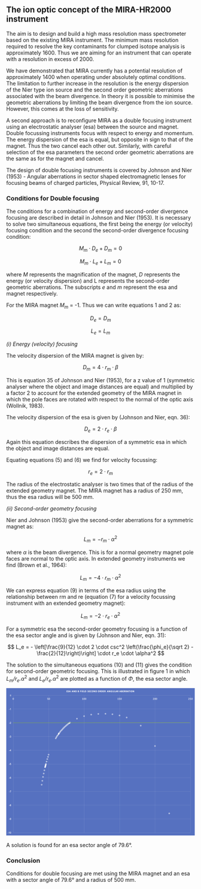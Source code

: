 <script src="https://cdn.mathjax.org/mathjax/latest/MathJax.js?config=TeX-AMS-MML_HTMLorMML" type="text/javascript"></script>

## The ion optic concept of the MIRA-HR2000 instrument

The aim is to design and build a high mass resolution mass spectrometer based on the existing MIRA instrument. The minimum mass resolution required to resolve the key contaminants for clumped isotope analysis is approximately 1600. Thus we are aiming for an instrument that can operate with a resolution in excess of 2000. 

We have demonstrated that MIRA currently has a potential resolution of approximately 1400 when operating under absolutely optimal conditions. The limitation to further increase in the resolution is the energy dispersion of the Nier type ion source and the second order geometric aberrations associated with the beam divergence. In theory it is possible to minimise the geometric aberrations by limiting the beam divergence from the ion source. However, this comes at the loss of sensitivity.

A second approach is to reconfigure MIRA as a double focusing instrument using an electrostatic analyser (esa) between the source and magnet. Double focussing instruments focus with respect to energy and momentum. The energy dispersion of the esa is equal, but opposite in sign to that of the magnet. Thus the two cancel each other out. Similarly, with careful selection of the esa parameters the second order geometric aberrations are the same as for the magnet and cancel.

The design of double focusing instruments is covered by Johnson and Nier (1953) - Angular aberrations in sector shaped electromagnetic lenses for focusing beams of charged particles, Physical Review, 91, 10-17.

### Conditions for Double focusing

The conditions for a combination of energy and second-order divergence focusing are described in detail in Johnson and Nier (1953). It is necessary to solve two simultaneous equations, the first being the energy (or velocity) focusing condition and the second the second-order divergence focusing condition:

$$
M_m \cdot D_e + D_m = 0
$$			

$$
M_m \cdot L_e + L_m = 0
$$	

where *M* represents the magnification of the magnet, *D* represents the energy (or velocity dispersion) and L represents the second-order geometric aberrations. The subscripts *e* and *m* represent the esa and magnet respectively.

For the MIRA magnet *M<sub>m</sub>* = -1. Thus we can write equations 1 and 2 as:

$$
D_e = D_m
$$									

$$L_e = L_m
$$	

*(i) Energy (velocity) focusing*

The velocity dispersion of the MIRA magnet is given by:

$$
D_m = 4 \cdot r_m \cdot \beta
$$	

This is equation 35 of Johnson and Nier (1953), for a z value of 1 (symmetric analyser where the object and image distances are equal) and multiplied by a factor 2 to account for the extended geometry of the MIRA magnet in which the pole faces are rotated with respect to the normal of the optic axis (Wollnik, 1983).

The velocity dispersion of the esa is given by (Johnson and Nier, eqn. 36):

$$
D_e = 2 \cdot r_e \cdot \beta
$$

Again this equation describes the dispersion of a symmetric esa in which the object and image distances are equal. 

Equating equations (5) and (6)  we find for velocity focussing:

$$
r_e = 2 \cdot r_m
$$

The radius of the electrostatic analyser is two times that of the radius of the extended geometry magnet. The MIRA magnet has a radius of 250 mm, thus the esa radius will be 500 mm.

*(ii) Second-order geometry focusing*

Nier and Johnson (1953) give the second-order aberrations for a symmetric magnet as:

$$
L_m = -r_m \cdot \alpha^2
$$

where *α* is the beam divergence. This is for a normal geometry magnet pole faces are normal to the optic axis. In extended geometry instruments we find (Brown et al., 1964):

$$L_m = -4 \cdot r_m \cdot \alpha^2
$$

We can express equation (9) in terms of the esa radius using the relationship between rm and re (equation (7) for a velocity focussing instrument with an extended geometry magnet):

$$
L_m = -2 \cdot r_e \cdot \alpha^2
$$

For a symmetric esa the second-order geometry focusing is a function of the esa sector angle and is given by (Johnson and Nier,  eqn. 31):

$$
L_e = - \left[\frac{9}{12} \cdot 2 \cdot csc^2 \left(\frac{\phi_e}{\sqrt 2} - \frac{2}{12}\right)\right] \cdot r_e \cdot \alpha^2
$$


The solution to the simultaneous equations (10) and (11) gives the condition for second-order geometric focusing. This is illustrated in figure 1 in which *L<sub>m</sub>/r<sub>e</sub>.α*<sup>2</sup> and *L<sub>e</sub>/r<sub>e</sub>.α*<sup>2</sup> are plotted as a function of *Φ*, the esa sector angle.


<img src="images/double_focusing_condition.jpg?raw=true"/>


A solution is found for an esa sector angle of 79.6°.

### Conclusion

Conditions for double focusing are met using the MIRA magnet and an esa with a sector angle of 79.6° and a radius of 500 mm.
